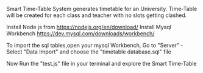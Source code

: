 Smart Time-Table System generates timetable for an University.
 Time-Table will be created for each class and teacher with no slots getting clashed.
 
Install Node js from https://nodejs.org/en/download/
Install Mysql Workbench https://dev.mysql.com/downloads/workbench/

To import the sql tables,open your mysql Workbench, Go to "Server" - Select "Data Import" and choose the "timetable database.sql" file

Now Run the "test.js" file in your terminal and explore the Smart Time-Table
